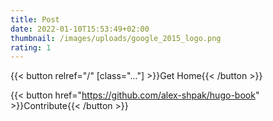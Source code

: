 ```yaml
---
title: Post
date: 2022-01-10T15:53:49+02:00
thumbnail: /images/uploads/google_2015_logo.png
rating: 1
---
```

{{< button relref="/" \[class="..."] >}}Get Home{{< /button >}}

{{< button href="https://github.com/alex-shpak/hugo-book" >}}Contribute{{< /button >}}